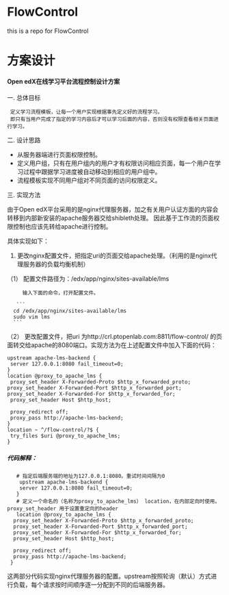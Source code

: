 # FlowControl
this is a repo for FlowControl

# 方案设计
 
#### Open edX在线学习平台流程控制设计方案
 一.  总体目标
 
     定义学习流程模板，让每一个用户实现根据事先定义好的流程学习。
     即只有当用户完成了指定的学习内容后才可以学习后面的内容，否则没有权限查看相关页面进行学习。
     
 二. 设计思路
 
   + 从服务器端进行页面权限控制。
   + 定义用户组，只有在用户组内的用户才有权限访问相应页面，每一个用户在学习过程中跟据学习进度被自动移动到相应的用户组中。
   + 流程模板实现不同用户组对不同页面的访问权限定义。
   
三. 实现方法
 
   由于Open edX平台采用的是nginx代理服务器，加之有关用户认证方面的内容会转移到内部新安装的apache服务器交给shibleth处理。
   因此基于工作流的页面权限控制也应该先转给apache进行控制。
   
   具体实现如下：
   
   1. 	更改nginx配置文件，把指定uri的页面交给apache处理。（利用的是nginx代理服务器的负载均衡机制）
   
   （1）	配置文件路径为：/edx/app/nginx/sites-available/lms

         输入下面的命令，打开配置文件。
         
       ``` 
      cd /edx/app/nginx/sites-available/lms
      sudo vim lms
      ```
      

  （2）	更改配置文件，把uri 为http://crl.ptopenlab.com:8811/flow-control/  的页面转交给apache的8080端口。实现方法为在上述配置文件中加入下面的代码：
 
 ```
 upstream apache-lms-backend {
  server 127.0.0.1:8080 fail_timeout=0;
 }
location @proxy_to_apache_lms {
  proxy_set_header X-Forwarded-Proto $http_x_forwarded_proto;
proxy_set_header X-Forwarded-Port $http_x_forwarded_port;
proxy_set_header X-Forwarded-For $http_x_forwarded_for;
  proxy_set_header Host $http_host;
  
  proxy_redirect off;
  proxy_pass http://apache-lms-backend;
}
location ~ ^/flow-control/?$ {
  try_files $uri @proxy_to_apache_lms;
}
```

##### 代码解释：


  ```
     # 指定后端服务端的地址为127.0.0.1:8080。重试时间间隔为0
      upstream apache-lms-backend {
      server 127.0.0.1:8080 fail_timeout=0;
     }
     # 定义一个命名的（名称为proxy_to_apache_lms） location，在内部定向时使用。proxy_set_header 用于设置重定向的header
     location @proxy_to_apache_lms {
    proxy_set_header X-Forwarded-Proto $http_x_forwarded_proto;
    proxy_set_header X-Forwarded-Port $http_x_forwarded_port;
    proxy_set_header X-Forwarded-For $http_x_forwarded_for;
    proxy_set_header Host $http_host;
  
    proxy_redirect off;
    proxy_pass http://apache-lms-backend;
   }

  ```

这两部分代码实现nginx代理服务器的配置。upstream按照轮询（默认）方式进行负载，每个请求按时间顺序逐一分配到不同的后端服务器。
